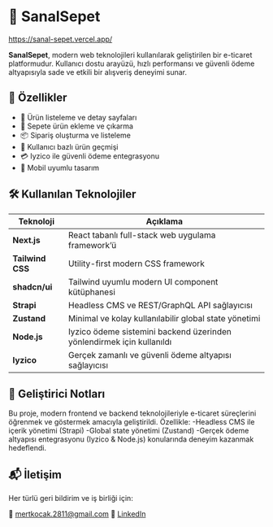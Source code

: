 # 🛒 SanalSepet

https://sanal-sepet.vercel.app/

**SanalSepet**, modern web teknolojileri kullanılarak geliştirilen bir e-ticaret platformudur. Kullanıcı dostu arayüzü, hızlı performansı ve güvenli ödeme altyapısıyla sade ve etkili bir alışveriş deneyimi sunar.

## 🚀 Özellikler

- 🧾 Ürün listeleme ve detay sayfaları  
- 🛒 Sepete ürün ekleme ve çıkarma  
- 📦 Sipariş oluşturma ve listeleme  
- 🧍 Kullanıcı bazlı ürün geçmişi  
- 💳 Iyzico ile güvenli ödeme entegrasyonu  
- 📱 Mobil uyumlu tasarım

## 🛠️ Kullanılan Teknolojiler

| Teknoloji     | Açıklama                                                 |
|---------------|-----------------------------------------------------------|
| **Next.js**   | React tabanlı full-stack web uygulama framework’ü        |
| **Tailwind CSS** | Utility-first modern CSS framework                        |
| **shadcn/ui** | Tailwind uyumlu modern UI component kütüphanesi          |
| **Strapi**    | Headless CMS ve REST/GraphQL API sağlayıcısı             |
| **Zustand**   | Minimal ve kolay kullanılabilir global state yönetimi    |
| **Node.js**   | Iyzico ödeme sistemini backend üzerinden yönlendirmek için kullanıldı |
| **Iyzico**    | Gerçek zamanlı ve güvenli ödeme altyapısı sağlayıcısı    |

## 🧠 Geliştirici Notları

Bu proje, modern frontend ve backend teknolojileriyle e-ticaret süreçlerini öğrenmek ve göstermek amacıyla geliştirildi. Özellikle:
-Headless CMS ile içerik yönetimi (Strapi)
-Global state yönetimi (Zustand)
-Gerçek ödeme altyapısı entegrasyonu (Iyzico & Node.js)
konularında deneyim kazanmak hedeflendi.

## 📬 İletişim
Her türlü geri bildirim ve iş birliği için:

📧 mertkocak.2811@gmail.com
🔗 [LinkedIn](https://www.linkedin.com/in/mmertkocak/)

